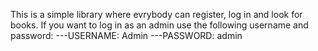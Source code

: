 This is a simple library where evrybody can register, log in and look for books. 
If you want to log in as an admin use the following username and password:
---USERNAME: Admin
---PASSWORD: admin
